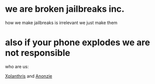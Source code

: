 # we are broken jailbreaks inc.
how we make jailbreaks is irrelevant
we just make them

# also if your phone explodes we are not responsible

who are us:

[Xplanthris](https://github.com/xplanthris)
and
[Anonzie](https://github.com/Anonzie)
